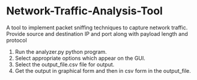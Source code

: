 # Network-Traffic-Analysis-Tool
A tool to implement packet sniffing techniques to capture network traffic. Provide source and destination IP and port along with payload length and protocol
1. Run the analyzer.py python program.
2. Select appropriate options which appear on the GUI.
3. Select the output_file.csv file for output.
4. Get the output in graphical form and then in csv form in the output_file.
